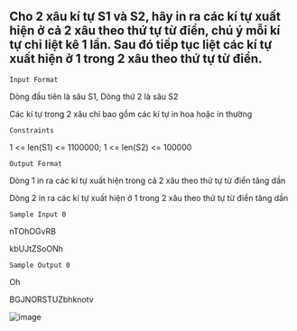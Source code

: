 ## Cho 2 xâu kí tự S1 và S2, hãy in ra các kí tự xuất hiện ở cả 2 xâu theo thứ tự từ điển, chú ý mỗi kí tự chỉ liệt kê 1 lần. Sau đó tiếp tục liệt các kí tự xuất hiện ở 1 trong 2 xâu theo thứ tự từ điển.
`Input Format`

Dòng đầu tiên là sâu S1, Dòng thứ 2 là sâu S2

Các kí tự trong 2 xâu chỉ bao gồm các kí tự in hoa hoặc in thường

`Constraints`

1 <= len(S1) <= 1100000; 1 <= len(S2) <= 100000

`Output Format`

Dòng 1 in ra các kí tự xuất hiện trong cả 2 xâu theo thứ tự từ điển tăng dần

Dòng 2 in ra các kí tự xuất hiện ở 1 trong 2 xâu theo thứ tự từ điển tăng dần

`Sample Input 0`

nTOhOGvRB

kbUJtZSoONh

`Sample Output 0`

Oh

BGJNORSTUZbhknotv

![image](https://github.com/minchangggg/DSA/assets/125820144/08c0e060-892a-4269-9774-7df85467210e)
